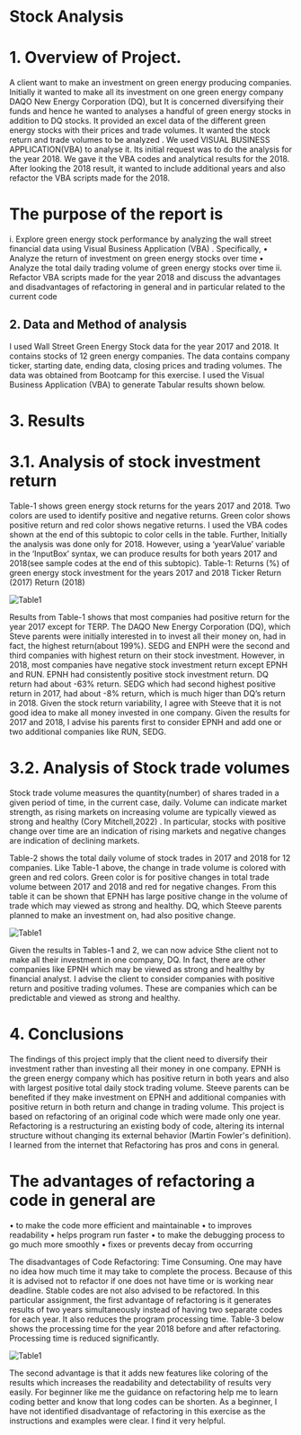 
# Stock Analysis

# 1.  Overview of Project.
A client want to make an investment on green energy producing companies. Initially it wanted to make all its investment on one green energy company DAQO New Energy Corporation (DQ), but It is concerned diversifying their funds and hence he wanted to analyses a handful of green energy stocks in addition to DQ stocks. It provided  an excel data of the different green energy stocks with their prices and trade volumes. It wanted the stock return and trade volumes to be analyzed . We used  VISUAL BUSINESS APPLICATION(VBA) to analyse it. Its initial request was to do the analysis for the year 2018. We gave it the VBA codes and analytical results for the 2018. After looking the 2018 result, it wanted to include additional years and also refactor the VBA scripts made for the 2018.
# The purpose of the report is
i.	Explore green energy stock performance by analyzing the wall street financial data using Visual Business Application (VBA) . Specifically,
•	Analyze the return of investment on green energy stocks over time
•	Analyze the total daily trading volume of green energy stocks over time
ii.	Refactor VBA scripts made for the year 2018 and discuss the advantages and disadvantages of refactoring in general and in particular related to the current code 
## 2.	Data and Method of analysis
 I used Wall Street Green Energy Stock data for the year 2017 and 2018.  It contains stocks of 12 green energy companies. The data contains company ticker, starting date, ending data, closing prices and trading volumes.  The data was obtained from Bootcamp for this exercise. I used the Visual Business Application (VBA) to generate Tabular results shown below. 



# 3.	Results
# 3.1.	  Analysis of stock investment return
Table-1 shows green energy stock returns for the years 2017 and 2018. Two colors are used to identify positive and negative returns. Green color shows positive return and red color shows negative returns. I used the VBA codes shown at the end of this subtopic to color cells in the table. Further, Initially the analysis was done only for 2018. However, using a ‘yearValue’ variable in the ‘InputBox’ syntax, we can produce results for both years 2017 and 2018(see sample codes at the end of this subtopic). 
Table-1: Returns (%) of green energy stock investment for the years 2017 and 2018
Ticker	Return (2017)	Return (2018)

![Table1](https://github.com/nebil2016/stock-analysis/blob/main/Table-1.png)
		
Results from Table-1 shows that most companies had positive return for the year 2017 except for TERP. The DAQO New Energy Corporation (DQ), which Steve parents were initially interested in to invest  all their money on, had in fact, the highest return(about 199%).  SEDG and ENPH were the second and third companies with highest return on their stock investment.   However, in 2018, most companies have negative stock investment return except EPNH and RUN.  EPNH had consistently positive stock investment return. DQ return had about -63% return. SEDG which had second highest positive return in 2017, had about -8% return, which is much higer than DQ’s return in 2018.  Given the stock return variability, I agree with Steeve that it is not good idea to make all money invested in one company. Given the results for 2017 and 2018, I advise his parents first to consider EPNH and add one or two additional companies like RUN, SEDG. 
  

# 3.2.	Analysis of Stock trade volumes
Stock trade volume measures the quantity(number) of shares traded in a given period of time, in the current case, daily. Volume can indicate market strength, as rising markets on increasing volume are typically viewed as strong and healthy (Cory Mitchell,2022) . In particular, stocks with positive change over time are an indication of rising markets and negative changes are indication of declining markets. 



Table-2 shows the total daily volume of stock trades in 2017 and 2018 for 12 companies. Like Table-1 above, the change in trade volume is colored with green and red colors. Green color is for positive changes in total trade volume between 2017 and 2018 and red for negative changes. From this table it can be shown that EPNH has large positive change in the volume of trade which may viewed as strong and healthy. DQ, which Steeve parents planned to make an investment on, had also positive change. 

![Table1](https://github.com/nebil2016/stock-analysis/blob/main/Table-2.png)


Given the results in Tables-1 and 2, we can now advice Sthe client not to make all their investment in one company, DQ. In fact, there are other companies like EPNH which may be viewed as strong and healthy by financial analyst.  I advise the client to consider companies with positive return and positive trading volumes. These are companies which can be predictable and viewed as strong and healthy. 
 




# 4.	Conclusions
The findings of this project imply that the client need to diversify their investment rather than investing all their money in one company. EPNH is the green energy company which has positive return in both years and also with largest positive total daily stock trading volume. Steeve parents can be benefited if they make investment on EPNH and additional companies with positive return in both return and change in trading volume. 
This project is based on refactoring of an original code which were made only one year. Refactoring is a restructuring an existing body of code, altering its internal structure without changing its external behavior (Martin Fowler's definition).  I learned from the internet that Refactoring has pros and cons in general. 


# The advantages of refactoring a code in general are
•	to make the code more efficient and maintainable
•	to improves readability
•	helps program run faster
•	to make the debugging process to go much more smoothly
•	fixes or prevents decay from occurring


The disadvantages of Code Refactoring: Time Consuming. One may have no idea how much time it may take to complete the process. Because of this it is advised not to refactor if one does not have time or is working near deadline. Stable codes are not also advised to be refactored.
In this particular assignment, the first advantage of refactoring is it generates results of two years simultaneously instead of having two separate codes for each   year. It also reduces the program processing time. Table-3 below shows the processing time for the year 2018 before and after refactoring. Processing time is reduced significantly. 

![Table1](https://github.com/nebil2016/stock-analysis/blob/main/Table-3.png)

The second advantage is that it adds new features like coloring of the results which increases the readability and detectability of results very easily. 
For beginner like me the guidance on refactoring help me to learn coding better and know that long codes can be shorten. As a beginner, I have not identified   disadvantage of refactoring in this exercise as the instructions and examples were clear. I find it very helpful. 


